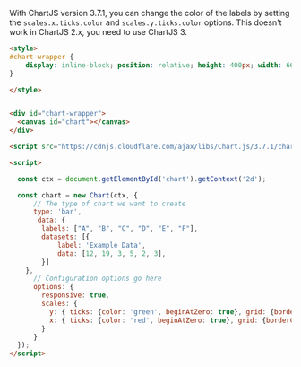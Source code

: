 With ChartJS version 3.7.1, you can change the color of the labels by setting the `scales.x.ticks.color` and `scales.y.ticks.color` options.
This doesn't work in ChartJS 2.x, you need to use ChartJS 3.

```html
<style>
#chart-wrapper {
    display: inline-block; position: relative; height: 400px; width: 66%;
}

</style>


<div id="chart-wrapper">
  <canvas id="chart"></canvas>
</div>

<script src="https://cdnjs.cloudflare.com/ajax/libs/Chart.js/3.7.1/chart.min.js"></script>

<script>

  const ctx = document.getElementById('chart').getContext('2d');

  const chart = new Chart(ctx, {
      // The type of chart we want to create
      type: 'bar',
       data: {
        labels: ["A", "B", "C", "D", "E", "F"],
        datasets: [{
            label: 'Example Data',
            data: [12, 19, 3, 5, 2, 3],
        }]
    },
      // Configuration options go here
      options: {
        responsive: true,
        scales: {
          y: { ticks: {color: 'green', beginAtZero: true}, grid: {borderColor: 'cyan'}},
          x: { ticks: {color: 'red', beginAtZero: true}, grid: {borderColor: 'indigo'}}
        }
      }
  });
</script>
```


<style>
#chart-wrapper {
    display: inline-block; position: relative; height: 400px; width: 66%;
}

</style>


<div id="chart-wrapper">
  <canvas id="chart"></canvas>
</div>

<script src="https://cdnjs.cloudflare.com/ajax/libs/Chart.js/3.7.1/chart.min.js"></script>

<script>

  const ctx = document.getElementById('chart').getContext('2d');

  const chart = new Chart(ctx, {
      // The type of chart we want to create
      type: 'bar',
       data: {
        labels: ["A", "B", "C", "D", "E", "F"],
        datasets: [{
            label: 'Example Data',
            data: [12, 19, 3, 5, 2, 3],
        }]
    },
      // Configuration options go here
      options: {
        responsive: true,
        scales: {
          y: { ticks: {color: 'green', beginAtZero: true}, grid: {borderColor: 'cyan'}},
          x: { ticks: {color: 'red', beginAtZero: true}, grid: {borderColor: 'indigo'}}
        }
      }
  });
</script>